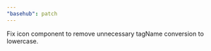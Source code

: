 ```yaml
---
"basehub": patch
---
```


Fix icon component to remove unnecessary tagName conversion to lowercase.
